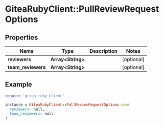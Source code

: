 # GiteaRubyClient::PullReviewRequestOptions

## Properties

| Name | Type | Description | Notes |
| ---- | ---- | ----------- | ----- |
| **reviewers** | **Array&lt;String&gt;** |  | [optional] |
| **team_reviewers** | **Array&lt;String&gt;** |  | [optional] |

## Example

```ruby
require 'gitea_ruby_client'

instance = GiteaRubyClient::PullReviewRequestOptions.new(
  reviewers: null,
  team_reviewers: null
)
```

